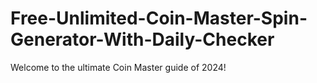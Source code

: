 # Free-Unlimited-Coin-Master-Spin-Generator-With-Daily-Checker
Welcome to the ultimate Coin Master guide of 2024!
